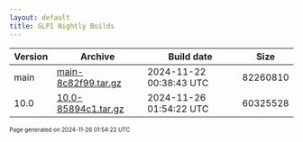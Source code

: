 ```yaml
---
layout: default
title: GLPI Nightly Builds
---
```


Version|Archive|Build date|Size
---|---|---|---
main|[main-8c82f99.tar.gz](main-8c82f99.tar.gz)|2024-11-22 00:38:43 UTC|82260810
10.0|[10.0-85894c1.tar.gz](10.0-85894c1.tar.gz)|2024-11-26 01:54:22 UTC|60325528

<font size="1">Page generated on 2024-11-26 01:54:22 UTC</font>
